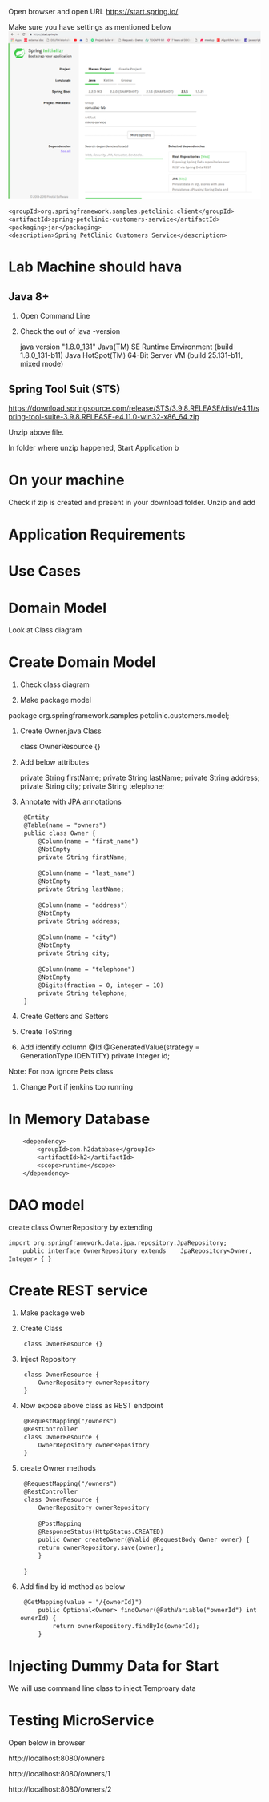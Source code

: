 
Open browser and open URL 
https://start.spring.io/

Make sure you have settings as mentioned below
![Start Page](images/microservice-start.png)

	<groupId>org.springframework.samples.petclinic.client</groupId>
	<artifactId>spring-petclinic-customers-service</artifactId>
	<packaging>jar</packaging>
	<description>Spring PetClinic Customers Service</description>


# Lab Machine should hava

## Java 8+

1. Open Command Line
1. Check the out of 
    java -version
    
    java version "1.8.0_131"
    Java(TM) SE Runtime Environment (build 1.8.0_131-b11)
    Java HotSpot(TM) 64-Bit Server VM (build 25.131-b11, mixed mode)
    
## Spring Tool Suit (STS)
https://download.springsource.com/release/STS/3.9.8.RELEASE/dist/e4.11/spring-tool-suite-3.9.8.RELEASE-e4.11.0-win32-x86_64.zip

Unzip above file.

In folder where unzip happened, Start Application b
# On your machine

Check if zip is created and present in your download folder.
Unzip and add

# Application Requirements


# Use Cases


# Domain Model 

Look at Class diagram
 
#  Create Domain Model

1. Check class diagram

1. Make package model
 
  package org.springframework.samples.petclinic.customers.model;

1. Create Owner.java Class 

	class OwnerResource {}
	
1. Add below attributes

    private String firstName;
    private String lastName;
    private String address;
    private String city;
    private String telephone;
 
1. Annotate with JPA annotations

		@Entity
		@Table(name = "owners")
		public class Owner {
		    @Column(name = "first_name")
		    @NotEmpty
		    private String firstName;

		    @Column(name = "last_name")
		    @NotEmpty
		    private String lastName;

		    @Column(name = "address")
		    @NotEmpty
		    private String address;

		    @Column(name = "city")
		    @NotEmpty
		    private String city;

		    @Column(name = "telephone")
		    @NotEmpty
		    @Digits(fraction = 0, integer = 10)
		    private String telephone;
		}

1. Create Getters and Setters

1. Create ToString

1. Add identify column
		    @Id
    		    @GeneratedValue(strategy = GenerationType.IDENTITY)
    		    private Integer id;

Note: For now ignore Pets class

1. Change Port if jenkins too running
		

# In Memory Database

		<dependency>
		    <groupId>com.h2database</groupId>
		    <artifactId>h2</artifactId>
		    <scope>runtime</scope>
		</dependency>

# DAO model

create class OwnerRepository by extending


	import org.springframework.data.jpa.repository.JpaRepository;
	    public interface OwnerRepository extends    JpaRepository<Owner, Integer> { } 


# Create REST service

1. Make package web
1. Create Class

        class OwnerResource {}

1. Inject Repository
 
        class OwnerResource {
            OwnerRepository ownerRepository
        }


1. Now expose above class as REST endpoint

        @RequestMapping("/owners")
        @RestController
        class OwnerResource {
            OwnerRepository ownerRepository
        }


1. create Owner methods

	    @RequestMapping("/owners")
	    @RestController
		class OwnerResource {
		    OwnerRepository ownerRepository

		    @PostMapping
		    @ResponseStatus(HttpStatus.CREATED)
		    public Owner createOwner(@Valid @RequestBody Owner owner) {
			return ownerRepository.save(owner);
		    }

		}


1. Add find by id method as below

        @GetMapping(value = "/{ownerId}")
            public Optional<Owner> findOwner(@PathVariable("ownerId") int ownerId) {
                return ownerRepository.findById(ownerId);
            }

# Injecting Dummy Data for Start

We will use command line class to inject Temproary data
# Testing MicroService

Open  below in browser

http://localhost:8080/owners

http://localhost:8080/owners/1

http://localhost:8080/owners/2


